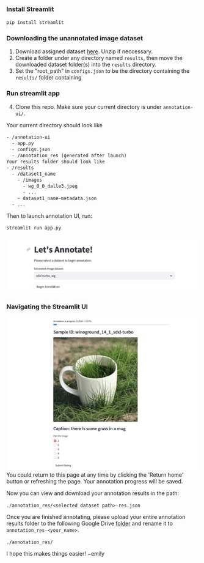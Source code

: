 
### Install Streamlit
```python
pip install streamlit 
```

### Downloading the unannotated image dataset
1. Download assigned dataset [here](https://drive.google.com/drive/folders/1vkFJLx4YqdRTC4x_1SOAoQOA57GbN51Y?usp=sharing). Unzip if neccessary.
2. Create a folder under any directory named ```results```, then move the downloaded dataset folder(s) into the ```results``` directory.
3. Set the "root_path" in  ```configs.json``` to be the directory containing the  ```results/``` folder containing 

### Run streamlit app
4. Clone this repo. Make sure your current directory is under ```annotation-ui/```. 

Your current directory should look like
```
- /annotation-ui
  - app.py
  - configs.json
  - /annotation_res (generated after launch)
Your results folder should look like
- /results
  - /dataset1_name
    - /images
      - wg_0_0_dalle3.jpeg
      - ...
    - dataset1_name-metadata.json
  - ...
```
Then to launch annotation UI, run:
```python
streamlit run app.py
```
![Home page](./assets/home_page.png)

### Navigating the Streamlit UI
![Annotate page](./assets/annotate_page.png)
You could return to this page at any time by clicking the 'Return home' button or refreshing the page. Your annotation progress will be saved.

Now you can view and download your annotation results in the path:

```./annotation_res/<selected dataset path>-res.json```

Once you are finished annotating, please upload your entire annotation results folder to the following Google Drive [folder](https://drive.google.com/drive/u/0/folders/1nHC7DwReQnypWBM3lYR1QtPfXmZaSRRQ) and rename it to ```annotation_res-<your_name>```.

```./annotation_res/```

I hope this makes things easier! 
~emily
